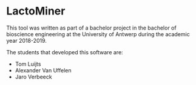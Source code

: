 # LactoMiner

This tool was written as part of a bachelor project in the bachelor of bioscience engineering at the University of Antwerp during the academic year 2018-2019. 

The students that developed this software are:

* Tom Luijts
* Alexander Van Uffelen
* Jaro Verbeeck
